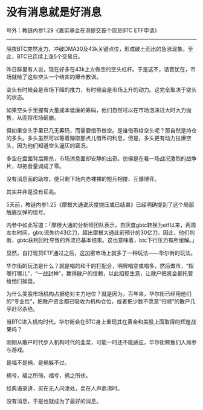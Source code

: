 # 没有消息就是好消息

号外：教链内参1.29《嘉实基金在港提交首个现货BTC ETF申请》

* * *

隔夜BTC突然发力，冲破DMA30及43k关键点位，形成破土而出的急涨现象。至此，BTC已连续上涨5个交易日。

昨日群里有人说，现在好多在43k上方做空的空头杠杆。于是这不，话音犹在，市场就给了这些空头一个结实的爆仓教训。

空头有时候会是市场下降的推力，有时候会是市场上升的动力。这完全取决于空头的状态。

如果空头手里握有大量成本低廉的筹码，他们自然可以在市场泡沫过大时大力抛售，从而将市场砸崩。

但如果空头手里已几无筹码，而需要借币做空。是谁借币给空头呢？那自然是持仓的多头。多头虽然可以等着赚取那点儿借币的利息，但是，多头更有动力拉爆空头，因为他们知道空头逼仄的窘况。

多空在盘面背后厮杀，市场消息面却安静的出奇。彷佛是在看一场战况激烈的战争片，却把音量调成了零。

没有消息面的助攻，便只剩下场内赤裸裸的短兵相接、互爆博弈。

其实并非是没有征兆。

5天前，教链内参1.25《摩根大通说灰度抛压或已结束》已经明确提到了这个局部触底反弹的信号。

内参中如此写道：「摩根大通的分析师团队表示，自灰度gbtc转换为etf以来，两周左右时间，gbtc流失约43亿刀，超出摩根大通此前预计的30亿刀。因此，他们判断，gbtc获利回吐导致的外流已基本结束。这也意味着，btc下行压力有所缓解。」

显然，自打现货ETF通过之后，这加密市场上就多了一种玩法——华尔街的玩法。

华尔街的玩法是什么？就是唱的和干的打配合，明牌唱空或唱多，然后做市，“指哪打哪儿”，“一战封神”，赢得散户的信赖，以此招揽生意，让散户把资金都托管给他们操盘。

为什么美股市场机构占据绝对主力地位？就是因为，百年来，华尔街已经用他们的“专业性”，把散户资金都已吸收为机构仓位，或者把少数不愿意“归顺”的散户几乎赶尽杀绝。

当BTC进入机构时代，华尔街会在BTC身上重现其在黄金和美股上面取得的辉煌战果吗？

刚刚从散户时代步入机构时代的韭菜，可能一时还不能适应，华尔街鳄鱼们入局参与游戏。

是福不是祸，是祸躲不过。

祸兮，福之所倚。福兮，祸之所伏。

经典语录讲，买在无人问津处，卖在人声鼎沸时。

没有消息，于是也就成为了最好的消息。
